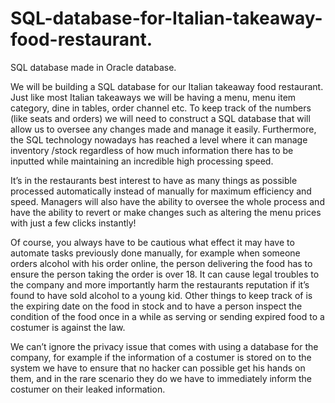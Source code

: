 # SQL-database-for-Italian-takeaway-food-restaurant.
SQL database made in Oracle database.

We will be building a SQL database for our Italian takeaway food restaurant.  
Just like most Italian takeaways we will be having a menu, menu item category, dine in tables, order channel etc.
To keep track of the numbers (like seats and orders) we will need to construct a SQL database that will allow us 
to oversee any changes made and manage it easily. Furthermore, the SQL technology nowadays has reached a level where
it can manage inventory /stock regardless of how much information there has to be inputted while maintaining an incredible 
high processing speed.   

It’s in the restaurants best interest to have as many things as possible processed automatically instead of manually for 
maximum efficiency and speed. Managers will also have the ability to oversee the whole process and have the ability to revert 
or make changes such as altering the menu prices with just a few clicks instantly! 

Of course, you always have to be cautious what effect it may have to automate tasks previously done manually,
for example when someone orders alcohol with his order online, the person delivering the food has to ensure the person 
taking the order is over 18. It can cause legal troubles to the company and more importantly harm the restaurants reputation 
if it’s found to have sold alcohol to a young kid. Other things to keep track of is the expiring date on the food in stock and 
to have a person inspect the condition of the food once in a while as serving or sending expired food to a costumer is against the law. 

We can’t ignore the privacy issue that comes with using a database for the company, for example if the information 
of a costumer is stored on to the system we have to ensure that no hacker can possible get his hands on them, and in 
the rare scenario they do we have to immediately inform the costumer on their leaked information. 

